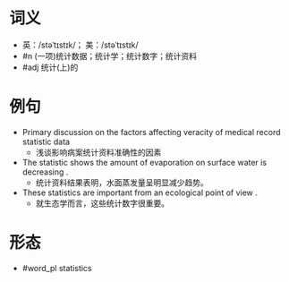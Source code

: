 # 词义
- 英：/stəˈtɪstɪk/； 美：/stəˈtɪstɪk/
- #n (一项)统计数据；统计学；统计数字；统计资料
- #adj 统计(上)的
# 例句
- Primary discussion on the factors affecting veracity of medical record statistic data
	- 浅谈影响病案统计资料准确性的因素
- The statistic shows the amount of evaporation on surface water is decreasing .
	- 统计资料结果表明，水面蒸发量呈明显减少趋势。
- These statistics are important from an ecological point of view .
	- 就生态学而言，这些统计数字很重要。
# 形态
- #word_pl statistics
